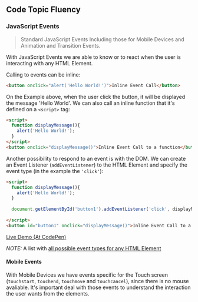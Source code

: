 ## Code Topic Fluency 

### JavaScript Events
> Standard JavaScript Events Including those for Mobile Devices and Animation and Transition Events.

With JavaScript Events we are able to know or to react when the user is interacting with any HTML Element.

Calling to events can be inline:

````html
<button onclick="alert('Hello World!')">Inline Event Call</button>
```` 

On the Example above, when the user click the button, it will be displayed the message 'Hello World'. We can also call an inline function that it's defined on a `<script>` tag:

````html
<script>
  function displayMessage(){
    alert('Hello World!');
  }
</script>
<button onclick="displayMessage()">Inline Event Call to a function</button>
````

Another possibility to respond to an event is with the DOM. We can create an Event Listener (`addEventListener`) to the HTML Element and specify the event type (in the example the `'click'`):

````html
<script>
  function displayMessage(){
    alert('Hello World!');
  }
  
  document.getElementById('button1').addEventListener('click', displayMessage);
  
</script>
<button id="button1" onclick="displayMessage()">Inline Event Call to a function</button>
````
<a href="https://codepen.io/glaucioso/pen/EMrgrb" target="_blank">Live Demo (At CodePen)</a>

*NOTE:* A list with [all possible event types for any HTML Element](https://developer.mozilla.org/en-US/docs/Web/Events)


#### Mobile Events

With Mobile Devices we have events specific for the Touch screen (`touchstart`, `touchend`, `touchmove` and `touchcancel`), since there is no mouse avaliable. It's important deal with those events to understand the interaction the user wants from the elements. 
